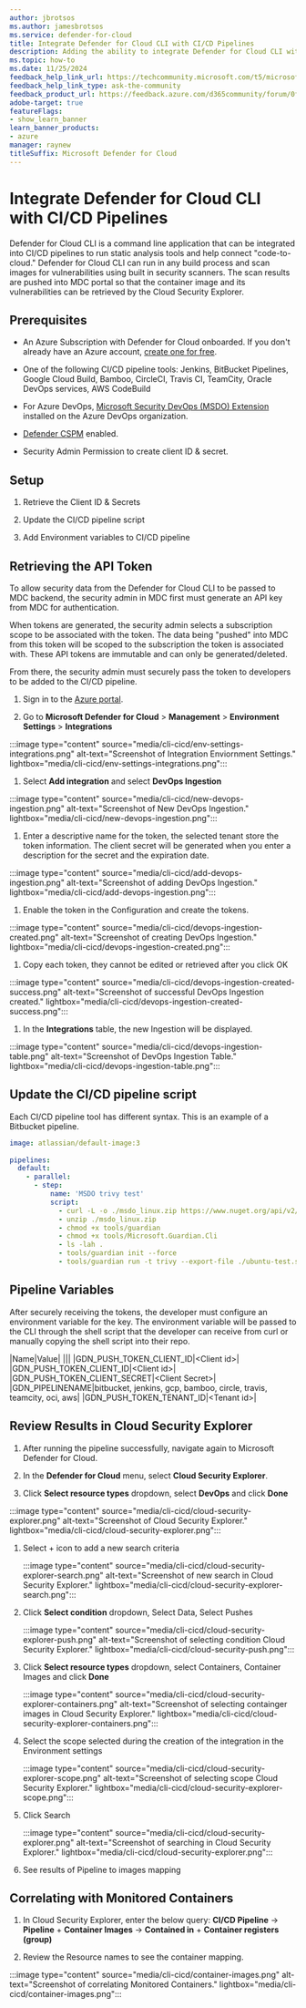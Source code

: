 ```yaml
---
author: jbrotsos
ms.author: jamesbrotsos
ms.service: defender-for-cloud
title: Integrate Defender for Cloud CLI with CI/CD Pipelines
description: Adding the ability to integrate Defender for Cloud CLI with popular CI/CD pipeline tools.
ms.topic: how-to
ms.date: 11/25/2024
feedback_help_link_url: https://techcommunity.microsoft.com/t5/microsoft-defender-for-cloud/bd-p/MicrosoftDefenderCloud
feedback_help_link_type: ask-the-community
feedback_product_url: https://feedback.azure.com/d365community/forum/0f853254-0425-ec11-b6e6-000d3a4f07b8
adobe-target: true
featureFlags:
- show_learn_banner
learn_banner_products:
- azure
manager: raynew
titleSuffix: Microsoft Defender for Cloud
---
```



# Integrate Defender for Cloud CLI with CI/CD Pipelines

Defender for Cloud CLI is a command line application that can be integrated into CI/CD pipelines to run static analysis tools and help connect "code-to-cloud." Defender for Cloud CLI can run in any build process and scan images for vulnerabilities using built in security scanners. The scan results are pushed into MDC portal so that the container image and its vulnerabilities can be retrieved by the Cloud Security Explorer.

## Prerequisites

- An Azure Subscription with Defender for Cloud onboarded. If you don't already have an Azure account, [create one for free](https://azure.microsoft.com/free/?WT.mc_id=A261C142F).

- One of the following CI/CD pipeline tools: Jenkins, BitBucket Pipelines, Google Cloud Build, Bamboo, CircleCI, Travis CI, TeamCity, Oracle DevOps services, AWS CodeBuild

- For Azure DevOps, [Microsoft Security DevOps (MSDO) Extension](/azure/defender-for-cloud/azure-devops-extension) installed on the Azure DevOps organization.

- [Defender CSPM](/azure/defender-for-cloud/tutorial-enable-cspm-plan) enabled.

- Security Admin Permission to create client ID & secret.

## Setup

1. Retrieve the Client ID & Secrets

1. Update the CI/CD pipeline script

1. Add Environment variables to CI/CD pipeline

## Retrieving the API Token

To allow security data from the Defender for Cloud CLI to be passed to MDC backend, the security admin in MDC first must generate an API key from MDC for authentication.

When tokens are generated, the security admin selects a subscription scope to be associated with the token. The data being "pushed" into MDC from this token will be scoped to the subscription the token is associated with. These API tokens are immutable and can only be generated/deleted.

From there, the security admin must securely pass the token to developers to be added to the CI/CD pipeline.

1. Sign in to the [Azure portal](https://portal.azure.com/).

1. Go to **Microsoft Defender for Cloud** > **Management** > **Environment Settings** > **Integrations**

  :::image type="content" source="media/cli-cicd/env-settings-integrations.png" alt-text="Screenshot of Integration Enviornment Settings." lightbox="media/cli-cicd/env-settings-integrations.png":::

1. Select **Add integration** and select **DevOps Ingestion**

  :::image type="content" source="media/cli-cicd/new-devops-ingestion.png" alt-text="Screenshot of New DevOps Ingestion." lightbox="media/cli-cicd/new-devops-ingestion.png":::

1. Enter a descriptive name for the token, the selected tenant store the token information. The client secret will be generated when you enter a description for the secret and the expiration date.

  :::image type="content" source="media/cli-cicd/add-devops-ingestion.png" alt-text="Screenshot of adding DevOps Ingestion." lightbox="media/cli-cicd/add-devops-ingestion.png":::

1. Enable the token in the Configuration and create the tokens.

  :::image type="content" source="media/cli-cicd/devops-ingestion-created.png" alt-text="Screenshot of creating DevOps Ingestion." lightbox="media/cli-cicd/devops-ingestion-created.png":::

1. Copy each token, they cannot be edited or retrieved after you click OK

  :::image type="content" source="media/cli-cicd/devops-ingestion-created-success.png" alt-text="Screenshot of successful DevOps Ingestion created." lightbox="media/cli-cicd/devops-ingestion-created-success.png":::

1. In the **Integrations** table, the new Ingestion will be displayed.

  :::image type="content" source="media/cli-cicd/devops-ingestion-table.png" alt-text="Screenshot of DevOps Ingestion Table." lightbox="media/cli-cicd/devops-ingestion-table.png":::

## Update the CI/CD pipeline script

Each CI/CD pipeline tool has different syntax. This is an example of a Bitbucket pipeline.


```yaml
image: atlassian/default-image:3
 
pipelines:
  default:
    - parallel:
      - step:
          name: 'MSDO trivy test'
          script:
            - curl -L -o ./msdo_linux.zip https://www.nuget.org/api/v2/package/Microsoft.Security.DevOps.Cli.linux-x64/
            - unzip ./msdo_linux.zip
            - chmod +x tools/guardian
            - chmod +x tools/Microsoft.Guardian.Cli
            - ls -lah .
            - tools/guardian init --force
            - tools/guardian run -t trivy --export-file ./ubuntu-test.sarif --publish-file-folder-path ./ubuntu-test.sarif            
```

## Pipeline Variables

After securely receiving the tokens, the developer must configure an environment variable for the key. The environment variable will be passed to the CLI through the shell script that the developer can receive from curl or manually copying the shell script into their repo.

|Name|Value|
|||
|GDN_PUSH_TOKEN_CLIENT_ID|&lt;Client id&gt;|
|GDN_PUSH_TOKEN_CLIENT_ID|&lt;Client id&gt;|
|GDN_PUSH_TOKEN_CLIENT_SECRET|&lt;Client Secret&gt;|
|GDN_PIPELINENAME|bitbucket, jenkins, gcp, bamboo, circle, travis, teamcity, oci, aws|
|GDN_PUSH_TOKEN_TENANT_ID|&lt;Tenant id&gt;|

## Review Results in Cloud Security Explorer

1. After running the pipeline successfully, navigate again to Microsoft Defender for Cloud.

1. In the **Defender for Cloud** menu, select **Cloud Security Explorer**.

1. Click **Select resource types** dropdown, select **DevOps** and click **Done**

  :::image type="content" source="media/cli-cicd/cloud-security-explorer.png" alt-text="Screenshot of Cloud Security Explorer." lightbox="media/cli-cicd/cloud-security-explorer.png":::

1. Select + icon to add a new search criteria

    :::image type="content" source="media/cli-cicd/cloud-security-explorer-search.png" alt-text="Screenshot of new search in Cloud Security Explorer." lightbox="media/cli-cicd/cloud-security-explorer-search.png":::

1. Click **Select condition** dropdown, Select Data, Select Pushes

    :::image type="content" source="media/cli-cicd/cloud-security-explorer-push.png" alt-text="Screenshot of selecting condition Cloud Security Explorer." lightbox="media/cli-cicd/cloud-security-push.png":::

1. Click **Select resource types** dropdown, select Containers, Container Images and click **Done**

    :::image type="content" source="media/cli-cicd/cloud-security-explorer-containers.png" alt-text="Screenshot of selecting containger images in Cloud Security Explorer." lightbox="media/cli-cicd/cloud-security-explorer-containers.png":::

1. Select the scope selected during the creation of the integration in the Environment settings

    :::image type="content" source="media/cli-cicd/cloud-security-explorer-scope.png" alt-text="Screenshot of selecting scope Cloud Security Explorer." lightbox="media/cli-cicd/cloud-security-explorer-scope.png":::

1. Click Search

    :::image type="content" source="media/cli-cicd/cloud-security-explorer.png" alt-text="Screenshot of searching in Cloud Security Explorer." lightbox="media/cli-cicd/cloud-security-explorer.png":::

1. See results of Pipeline to images mapping 


## Correlating with Monitored Containers


1. In Cloud Security Explorer, enter the below query: **CI/CD Pipeline** -> **Pipeline** + **Container Images** -> **Contained in** + **Container registers (group)**    

1. Review the Resource names to see the container mapping.

  :::image type="content" source="media/cli-cicd/container-images.png" alt-text="Screenshot of correlating Monitored Containers." lightbox="media/cli-cicd/container-images.png":::
